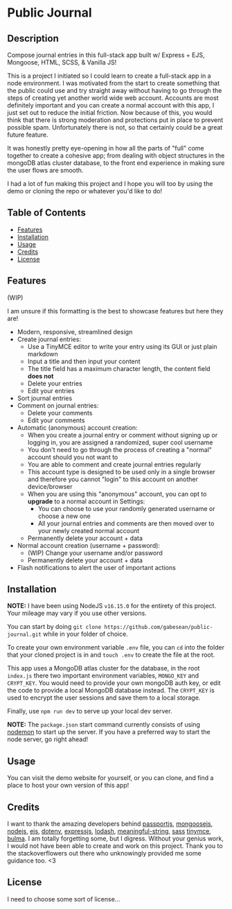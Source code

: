 # Public Journal

## Description

Compose journal entries in this full-stack app built w/ Express + EJS, Mongoose, HTML, SCSS, & Vanilla JS!

This is a project I initiated so I could learn to create a full-stack app in a node environment. I was motivated from the start to create something that the public could use and try straight away without having to go through the steps of creating yet another world wide web account. Accounts are most definitely important and you can create a normal account with this app, I just set out to reduce the initial friction. Now because of this, you would think that there is strong moderation and protections put in place to prevent possible spam. Unfortunately there is not, so that certainly could be a great future feature.

It was honestly pretty eye-opening in how all the parts of "full" come together to create a cohesive app; from dealing with object structures in the mongoDB atlas cluster database, to the front end experience in making sure the user flows are smooth.

I had a lot of fun making this project and I hope you will too by using the demo or cloning the repo or whatever you'd like to do!

## Table of Contents

- [Features](#features)
- [Installation](#installation)
- [Usage](#usage)
- [Credits](#credits)
- [License](#license)

## Features

(WIP)

I am unsure if this formatting is the best to showcase features but here they are!

- Modern, responsive, streamlined design
- Create journal entries:
  - Use a TinyMCE editor to write your entry using its GUI or just plain markdown
  - Input a title and then input your content
  - The title field has a maximum character length, the content field **does not**
  - Delete your entries
  - Edit your entries
- Sort journal entries
- Comment on journal entries:
  - Delete your comments
  - Edit your comments
- Automatic (anonymous) account creation:
  - When you create a journal entry or comment without signing up or logging in, you are assigned a randomized, super cool username
  - You don't need to go through the process of creating a "normal" account should you not want to
  - You are able to comment and create journal entries regularly
  - This account type is designed to be used only in a single browser and therefore you cannot "login" to this account on another device/browser
  - When you are using this "anonymous" account, you can opt to **upgrade** to a normal account in Settings:
    - You can choose to use your randomly generated username or choose a new one
    - All your journal entries and comments are then moved over to your newly created normal account
  - Permanently delete your account + data
- Normal account creation (username + password):
  - (WIP) Change your username and/or password
  - Permanently delete your account + data
- Flash notifications to alert the user of important actions

## Installation

**NOTE:** I have been using NodeJS `v16.15.0` for the entirety of this project. Your mileage may vary if you use other versions.

You can start by doing `git clone https://github.com/gabesean/public-journal.git` while in your folder of choice.

To create your own environment variable `.env` file, you can `cd` into the folder that your cloned project is in and `touch .env` to create the file at the root.

This app uses a MongoDB atlas cluster for the database, in the root `index.js` there two important environment variables, `MONGO_KEY` and `CRYPT_KEY`. You would need to provide your own mongoDB auth key, or edit the code to provide a local MongoDB database instead. The `CRYPT_KEY` is used to encrypt the user sessions and save them to a local storage.

Finally, use `npm run dev` to serve up your local dev server.

**NOTE:** The `package.json` start command currently consists of using [nodemon](https://nodemon.io) to start up the server. If you have a preferred way to start the node server, go right ahead!

## Usage

You can visit the demo website for yourself, or you can clone, and find a place to host your own version of this app!

## Credits

I want to thank the amazing developers behind [passportjs](https://www.passportjs.org), [mongoosejs](https://mongoosejs.com), [nodejs](https://nodejs.org), [ejs](https://ejs.co), [dotenv](https://github.com/motdotla/dotenv#readme), [expressjs](https://expressjs.com), [lodash](https://lodash.com), [meaningful-string](https://www.npmjs.com/package/meaningful-string), [sass](https://sass-lang.com) [tinymce](https://tiny.cloud), [bulma](https://bulma.io). I am totally forgetting some, but I digress. Without your genius work, I would not have been able to create and work on this project. Thank you to the stackoverflowers out there who unknowingly provided me some guidance too. <3

## License

I need to choose some sort of license...
